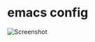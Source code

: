 # emacs config

![Screenshot](https://github.com/OSTnm/emacs_config/blob/master/screenshots/layout.png)
